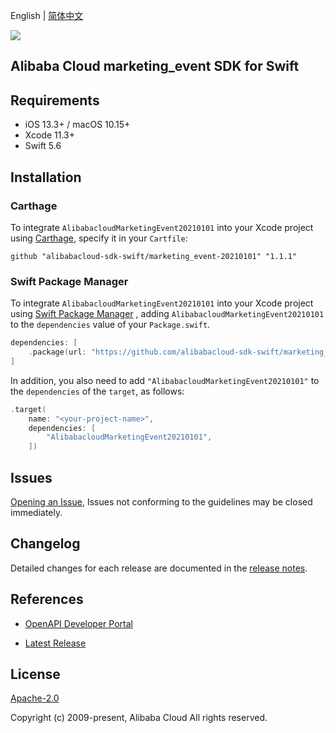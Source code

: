 English | [简体中文](README-CN.md)

![](https://aliyunsdk-pages.alicdn.com/icons/AlibabaCloud.svg)

## Alibaba Cloud marketing_event SDK for Swift

## Requirements

- iOS 13.3+ / macOS 10.15+
- Xcode 11.3+
- Swift 5.6

## Installation

### Carthage

To integrate `AlibabacloudMarketingEvent20210101` into your Xcode project using [Carthage](https://github.com/Carthage/Carthage), specify it in your `Cartfile`:

```ogdl
github "alibabacloud-sdk-swift/marketing_event-20210101" "1.1.1"
```

### Swift Package Manager

To integrate `AlibabacloudMarketingEvent20210101` into your Xcode project using [Swift Package Manager](https://swift.org/package-manager/) , adding `AlibabacloudMarketingEvent20210101` to the `dependencies` value of your `Package.swift`.

```swift
dependencies: [
    .package(url: "https://github.com/alibabacloud-sdk-swift/marketing_event-20210101.git", from: "1.1.1")
]
```

In addition, you also need to add `"AlibabacloudMarketingEvent20210101"` to the `dependencies` of the `target`, as follows:

```swift
.target(
    name: "<your-project-name>",
    dependencies: [
        "AlibabacloudMarketingEvent20210101",
    ])
```

## Issues

[Opening an Issue](https://github.com/alibabacloud-sdk-swift/marketing_event-20210101/issues/new), Issues not conforming to the guidelines may be closed immediately.

## Changelog

Detailed changes for each release are documented in the [release notes](./ChangeLog.txt).

## References

* [OpenAPI Developer Portal](https://next.api.alibabacloud.com/home)
- [Latest Release](https://github.com/alibabacloud-sdk-swift/marketing_event-20210101)

## License

[Apache-2.0](http://www.apache.org/licenses/LICENSE-2.0)

Copyright (c) 2009-present, Alibaba Cloud All rights reserved.
